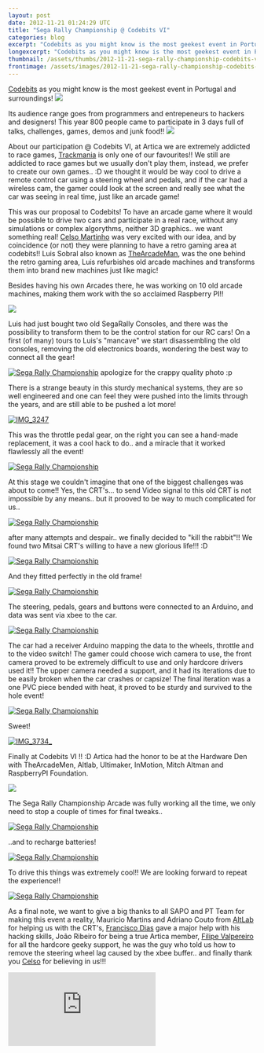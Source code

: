 ```yaml
---
layout: post
date: 2012-11-21 01:24:29 UTC
title: "Sega Rally Championship @ Codebits VI"
categories: blog
excerpt: "Codebits as you might know is the most geekest event in Portugal and surroundings!"
longexcerpt: "Codebits as you might know is the most geekest event in Portugal and surroundings!Its audience range goes from programmers and entrepeneurs to hackers and designers! This year 800 people came to participate in 3 days full of talks, challenges, games, demos and junk food!!"
thumbnail: /assets/thumbs/2012-11-21-sega-rally-championship-codebits-vi-1.jpeg
frontimage: /assets/images/2012-11-21-sega-rally-championship-codebits-vi-1.jpeg
---
```


<a href="http://codebits.eu">Codebits</a> as you might know is the most geekest event in Portugal and surroundings!
<img class="postimage" src="/assets/images/2012-11-21-sega-rally-championship-codebits-vi-1.jpeg"/>

Its audience range goes from programmers and entrepeneurs to hackers and designers! This year 800 people came to participate in 3 days full of talks, challenges, games, demos and junk food!!
<img class="postimage" src="/assets/images/2012-11-21-sega-rally-championship-codebits-vi-2.jpg"/>

About our participation @ Codebits VI, at Artica we are extremely addicted to race games, <a href="http://www.trackmania.com/">Trackmania</a> is only one of our favourites!! We still are addicted to race games but we usually don't play them, instead, we prefer to create our own games.. :D we thought it would be way cool to drive a remote control car using a steering wheel and pedals, and if the car had a wireless cam, the gamer could look at the screen and really see what the car was seeing in real time, just like an arcade game! 

This was our proposal to Codebits! To have an arcade game where it would be possible to drive two cars and participate in a real race, without any simulations or complex algorythms, neither 3D graphics.. we want something real! <a href="http://arrifana.org/blog">Celso Martinho</a> was very excited with our idea, and by coincidence (or not) they were planning to have a retro gaming area at codebits!! Luis Sobral also known as <a href="http://thearcademan.net">TheArcadeMan</a>, was the one behind the retro gaming area, Luis refurbishes old arcade machines and transforms them into brand new machines just like magic!

Besides having his own Arcades there, he was working on 10 old arcade machines, making them work with the so acclaimed Raspberry PI!! 

<img class="postimage" src="/assets/images/2012-11-21-sega-rally-championship-codebits-vi-3.jpg"/>

Luis had just bought two old SegaRally Consoles, and there was the possibility to transform them to be the control station for our RC cars! On a first (of many) tours to Luis's "mancave" we start disassembling the old consoles, removing the old electronics boards, wondering the best way to connect all the gear!

<a title="Sega Rally Championship by guibot, on Flickr" href="http://www.flickr.com/photos/guibot/8203506197/"><img class="postimage" alt="Sega Rally Championship" src="/assets/images/2012-11-21-sega-rally-championship-codebits-vi-4.jpg"/></a>
apologize for the crappy quality photo :p

There is a strange beauty in this sturdy mechanical systems, they are so well engineered and one can feel they were pushed into the limits through the years, and are still able to be pushed a lot more!

<a title="IMG_3247 by guibot, on Flickr" href="http://www.flickr.com/photos/guibot/8204725198/"><img class="postimage" alt="IMG_3247" src="/assets/images/2012-11-21-sega-rally-championship-codebits-vi-5.jpg"/></a>

This was the throttle pedal gear, on the right you can see a hand-made replacement, it was a cool hack to do.. and a miracle that it worked flawlessly all the event!

<a title="Sega Rally Championship by guibot, on Flickr" href="http://www.flickr.com/photos/guibot/8203489723/"><img class="postimage" alt="Sega Rally Championship" src="/assets/images/2012-11-21-sega-rally-championship-codebits-vi-6.jpg"/></a>

At this stage we couldn't imagine that one of the biggest challenges was about to come!! Yes, the CRT's... to send Video signal to this old CRT is not impossible by any means.. but it prooved to be way to much complicated for us..

<a title="Sega Rally Championship by guibot, on Flickr" href="http://www.flickr.com/photos/guibot/8204569528/"><img class="postimage" alt="Sega Rally Championship" src="/assets/images/2012-11-21-sega-rally-championship-codebits-vi-7.jpg"/></a>

after many attempts and despair.. we finally decided to "kill the rabbit"!! We found two Mitsai CRT's willing to have a new glorious life!!! :D

<a title="Sega Rally Championship by guibot, on Flickr" href="http://www.flickr.com/photos/guibot/8203479599/"><img class="postimage" alt="Sega Rally Championship" src="/assets/images/2012-11-21-sega-rally-championship-codebits-vi-8.jpg"/></a>

And they fitted perfectly in the old frame!

<a title="Sega Rally Championship by guibot, on Flickr" href="http://www.flickr.com/photos/guibot/8204560218/"><img class="postimage" alt="Sega Rally Championship" src="/assets/images/2012-11-21-sega-rally-championship-codebits-vi-9.jpg"/></a>

The steering, pedals, gears and buttons were connected to an Arduino, and data was sent via xbee to the car.

<a title="Sega Rally Championship by guibot, on Flickr" href="http://www.flickr.com/photos/guibot/8204573446/"><img class="postimage" alt="Sega Rally Championship" src="/assets/images/2012-11-21-sega-rally-championship-codebits-vi-10.jpg"/></a>

The car had a receiver Arduino mapping the data to the wheels, throttle and to the video switch! The gamer could choose wich camera to use, the front camera proved to be extremely difficult to use and only hardcore drivers used it!! The upper camera needed a support, and it had its iterations due to be easily broken when the car crashes or capsize! The final iteration was a one PVC piece bended with heat, it proved to be sturdy and survived to the hole event!

<a title="Sega Rally Championship by guibot, on Flickr" href="http://www.flickr.com/photos/guibot/8204561462/"><img class="postimage" alt="Sega Rally Championship" src="/assets/images/2012-11-21-sega-rally-championship-codebits-vi-11.jpg"/></a>

Sweet!

<a title="IMG_3734_ by guibot, on Flickr" href="http://www.flickr.com/photos/guibot/8203661765/"><img class="postimage" alt="IMG_3734_" src="/assets/images/2012-11-21-sega-rally-championship-codebits-vi-12.jpg"/></a>

Finally at Codebits VI !! :D Artica had the honor to be at the Hardware Den with TheArcadeMen, Altlab, Ultimaker, InMotion, Mitch Altman and RaspberryPI Foundation.

<img class="postimage" src="/assets/images/2012-11-21-sega-rally-championship-codebits-vi-13.jpg"/>

The Sega Rally Championship Arcade was fully working all the time, we only need to stop a couple of times for final tweaks..

<a title="Sega Rally Championship by guibot, on Flickr" href="http://www.flickr.com/photos/guibot/8203462135/"><img class="postimage" alt="Sega Rally Championship" src="/assets/images/2012-11-21-sega-rally-championship-codebits-vi-14.jpg"/></a>

..and to recharge batteries!

<a title="Sega Rally Championship by guibot, on Flickr" href="http://www.flickr.com/photos/guibot/8203473237/"><img class="postimage" alt="Sega Rally Championship" src="/assets/images/2012-11-21-sega-rally-championship-codebits-vi-15.jpg"/></a>

To drive this things was extremely cool!! We are looking forward to repeat the experience!!

<a title="Sega Rally Championship by guibot, on Flickr" href="http://www.flickr.com/photos/guibot/8203460979/"><img class="postimage" alt="Sega Rally Championship" src="/assets/images/2012-11-21-sega-rally-championship-codebits-vi-16.jpg"/></a>

As a final note, we want to give a big thanks to all SAPO and PT Team for making this event a reality, Mauricio Martins and Adriano Couto from <a href="http://altlab.org">AltLab</a> for helping us with the CRT's, <a href="http://franciscodias.net">Francisco Dias</a> gave a major help with his hacking skills, João Ribeiro for being a true Artica member, <a href="http://inmotion.pt">Filipe Valpereiro</a> for all the hardcore geeky support, he was the guy who told us how to remove the steering wheel lag caused by the xbee buffer.. and finally thank you <a href="http://arrifana.org/blog/">Celso</a> for believing in us!!! 

<div class="video-container"><iframe src="http://www.youtube.com/embed/g0JQ2x5ZVJE" frameborder="0" allowfullscreen></iframe></div>